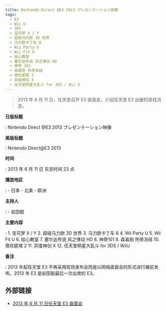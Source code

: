 ```yaml
---
title: Nintendo Direct @E3 2013 プレゼンテーション映像
tags:
  - E3
  - Wii U
  - 3DS
  - 宝可梦 X / Y
  - 超级马力欧 3D 世界
  - 马力欧卡丁车 8
  - Wii Party U
  - Wii Fit U
  - 绘心教室
  - 塞尔达传说 风之律动 HD
  - 神奇 101
  - 森喜刚 热带冻结
  - 蓓优妮塔 2
  - 异度神剑 X
  - 任天堂明星大乱斗 for 3DS / Wii U
---
```


> 2013 年 6 月 11 日，任天堂召开 E3 直面会，介绍任天堂 E3 出展的游戏消息。

**日版标题**

:   Nintendo Direct @E3 2013 プレゼンテーション映像

**美版标题**

:   Nintendo Direct@E3 2013

**时间**

:   2013 年 6 月 11 日 东京时间 23 点

**播放地区**

:   - 日本
	- 北美
	- 欧洲

**主持人**

:   - 岩田聪

**主要内容**

:   1. 宝可梦 X / Y
	2. 超级马力欧 3D 世界
	3. 马力欧卡丁车 8
	4. Wii Party U
	5. Wii Fit U
	6. 绘心教室
	7. 塞尔达传说 风之律动 HD
	8. 神奇101
	9. 森喜刚 热带冻结
	10. 蓓优妮塔 2
	11. 异度神剑 X
	12. 任天堂明星大乱斗 for 3DS / WiiU

**备注**

:   2013 年起任天堂 E3 不再采用现场发布会而是以网络直面会的形式进行展前发布。2013 年 E3 是岩田聪最后一次出席的 E3。

## 外部链接

- [2013 年 6 月 11 日任天堂 E3 直面会](https://www.bilibili.com/video/BV11J411k7ej/)
